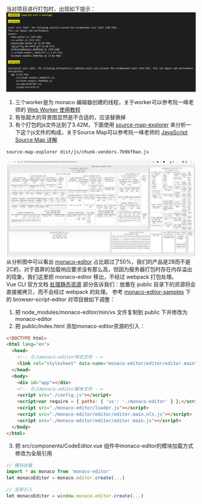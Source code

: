 当对项目进行打包时，出现如下提示：
![](./imgs/溢出02.png)
1. 三个worker是为 monaco 编辑器创建的线程，关于worker可以参考阮一峰老师的 [Web Worker 使用教程](http://www.ruanyifeng.com/blog/2018/07/web-worker.html)
2. 有张超大的背景图显然是不合适的，应该替换掉
3. 有个打包的js文件达到了3.42M，下面使用 [source-map-explorer](https://github.com/danvk/source-map-explorer) 来分析一下这个js文件的构成，关于Source Map可以参考阮一峰老师的 [JavaScript Source Map 详解](http://www.ruanyifeng.com/blog/2013/01/javascript_source_map.html)
```
source-map-explorer dist/js/chunk-vendors.7b9bf0ae.js
```
![](./imgs/source-map.png)
从分析图中可以看出 [monaco-editor](https://github.com/Microsoft/monaco-editor) 占比超过了50%，我们的产品是2B而不是2C的，对于首屏的加载响应要求没有那么高，但因为服务器打包时存在内存溢出的现象，我们这里把 monaco-editor 移出，不经过 webpack 打包处理。  
Vue CLI 官方文档 [处理静态资源](https://cli.vuejs.org/zh/guide/html-and-static-assets.html#%E5%A4%84%E7%90%86%E9%9D%99%E6%80%81%E8%B5%84%E6%BA%90) 部分告诉我们：放置在 public 目录下的资源将会直接被拷贝，而不会经过 webpack 的处理。
参考 [monaco-editor-samples](https://github.com/Microsoft/monaco-editor-samples) 下的 browser-script-editor 对项目做如下调整：
1. 把 node_modules/monaco-editor/min/vs 文件复制到 public 下并修改为 monaco-editor
2. 把 public/index.html 添加monaco-editor资源的引入：
```html
<!DOCTYPE html>
<html lang="en">
  <head>
    <!-- 引入monaco-editor样式文件 -->
    <link rel="stylesheet" data-name="monaco-editor/editor/editor.main" href="./monaco-editor/editor/editor.main.css">
  </head>
  <body>
    <div id="app"></div>
    <!-- 引入monaco-editor脚本文件 -->
    <script src="./config.js"></script>
    <script>var require = { paths: { 'vs': './monaco-editor' } };</script>
    <script src="./monaco-editor/loader.js"></script>
    <script src="./monaco-editor/editor/editor.main.nls.js"></script>
    <script src="./monaco-editor/editor/editor.main.js"></script>
  </body>
</html>
```
3. 把 src/components/CodeEditor.vue 组件中monaco-editor的模块加载方式修改为全局引用
```javascript
// 模块加载
import * as monaco from 'monaco-editor'
let monacoEditor = monaco.editor.create(...)
```
```javascript
// 全局引入
let monacoEditor = window.monaco.editor.create(...)
```